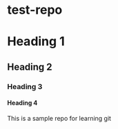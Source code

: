# test-repo

# Heading 1
## Heading 2
### Heading 3
#### Heading 4
This is a sample repo for learning git
